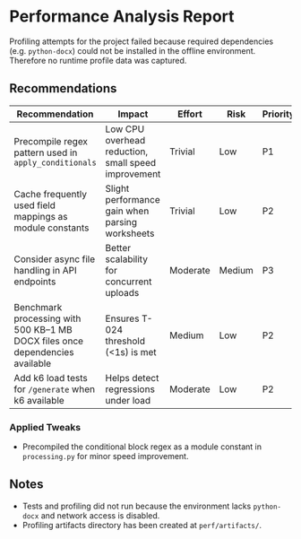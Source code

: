 # Performance Analysis Report

Profiling attempts for the project failed because required dependencies (e.g. `python-docx`) could not be installed in the offline environment. Therefore no runtime profile data was captured.

## Recommendations

| Recommendation | Impact | Effort | Risk | Priority |
| --- | --- | --- | --- | --- |
| Precompile regex pattern used in `apply_conditionals` | Low CPU overhead reduction, small speed improvement | Trivial | Low | P1 |
| Cache frequently used field mappings as module constants | Slight performance gain when parsing worksheets | Trivial | Low | P2 |
| Consider async file handling in API endpoints | Better scalability for concurrent uploads | Moderate | Medium | P3 |
| Benchmark processing with 500 KB–1 MB DOCX files once dependencies available | Ensures T-024 threshold (<1s) is met | Medium | Low | P2 |
| Add k6 load tests for `/generate` when k6 available | Helps detect regressions under load | Moderate | Low | P2 |

### Applied Tweaks

- Precompiled the conditional block regex as a module constant in `processing.py` for minor speed improvement.

## Notes

- Tests and profiling did not run because the environment lacks `python-docx` and network access is disabled.
- Profiling artifacts directory has been created at `perf/artifacts/`.
